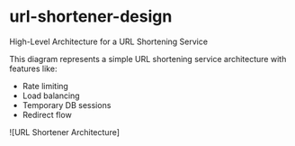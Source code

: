 # url-shortener-design
High-Level Architecture for a URL Shortening Service



This diagram represents a simple URL shortening service architecture with features like:
- Rate limiting
- Load balancing
- Temporary DB sessions
- Redirect flow

![URL Shortener Architecture]
